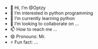 - 👋 Hi, I’m @Optzy
- 👀 I’m interested in python programming
- 🌱 I’m currently learning python
- 💞️ I’m looking to collaborate on ...
- 📫 How to reach me ...
- 😄 Pronouns: Mr.
- ⚡ Fun fact: ...

<!---
Optzy/Optzy is a ✨ special ✨ repository because its `README.md` (this file) appears on your GitHub profile.
You can click the Preview link to take a look at your changes.
--->
